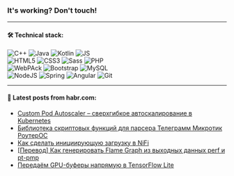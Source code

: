 ### It's working? Don't touch!

---

#### 🛠️ Technical stack:

![C++](https://img.shields.io/badge/C++-informational?logo=c%2B%2B&style=flat&logoColor=white&color=9C033A)
![Java](https://img.shields.io/badge/Java-informational?logo=java&style=flat&logoColor=white&color=007396)
![Kotlin](https://img.shields.io/badge/Kotlin-informational?logo=Kotlin&style=flat&logoColor=white&color=0095D5)
![JS](https://img.shields.io/badge/JS-informational?logo=javaScript&style=flat&logoColor=black&color=F7Df1E) <br>
![HTML5](https://img.shields.io/badge/HTML5-informational?logo=html5&style=flat&logoColor=white&color=E34F26)
![CSS3](https://img.shields.io/badge/CSS3-informational?logo=css3&style=flat&logoColor=white&color=157286)
![Sass](https://img.shields.io/badge/Saas-informational?logo=sass&style=flat&logoColor=white&color=hotpink)
![PHP](https://img.shields.io/badge/PHP-informational?logo=php&style=flat&logoColor=white&color=777BB4) <br>
![WebPAck](https://img.shields.io/badge/WebPack-informational?logo=webPack&style=flat&logoColor=white&color=FF6F00)
![Bootstrap](https://img.shields.io/badge/Bootstrap-informational?logo=Bootstrap&style=flat&logoColor=white&color=7952B3)
![MySQL](https://img.shields.io/badge/MySQL-informational?logo=MySQL&style=flat&logoColor=white&color=00f) <br>
![NodeJS](https://img.shields.io/badge/NodeJS-informational?logo=node.js&style=flat&logoColor=white&color=43853D)
![Spring](https://img.shields.io/badge/Spring-informational?logo=Spring&style=flat&logoColor=white&color=0A9EDC)
![Angular](https://img.shields.io/badge/Vue-informational?logo=vue.js&style=flat&logoColor=white&color=red)
![Git](https://img.shields.io/badge/Git-informational?logo=git&style=flat&logoColor=white&color=darkorange)

___

#### 💬 Latest posts from habr.com:

<!-- BLOG-POST-LIST:START -->
- [Custom Pod Autoscaler – сверхгибкое автоскалирование в Kubernetes](https://habr.com/ru/post/659705/?utm_source=habrahabr&utm_medium=rss&utm_campaign=659705)
- [Библиотека скриптовых функций для парсера Телеграмм Микротик РоутерОС](https://habr.com/ru/post/659809/?utm_source=habrahabr&utm_medium=rss&utm_campaign=659809)
- [Как сделать инициирующую загрузку в NiFi](https://habr.com/ru/post/659795/?utm_source=habrahabr&utm_medium=rss&utm_campaign=659795)
- [[Перевод] Как генерировать Flame Graph из выходных данных perf и pt-pmp](https://habr.com/ru/post/659789/?utm_source=habrahabr&utm_medium=rss&utm_campaign=659789)
- [Передаём GPU-буферы напрямую в TensorFlow Lite](https://habr.com/ru/post/659643/?utm_source=habrahabr&utm_medium=rss&utm_campaign=659643)
<!-- BLOG-POST-LIST:END -->

